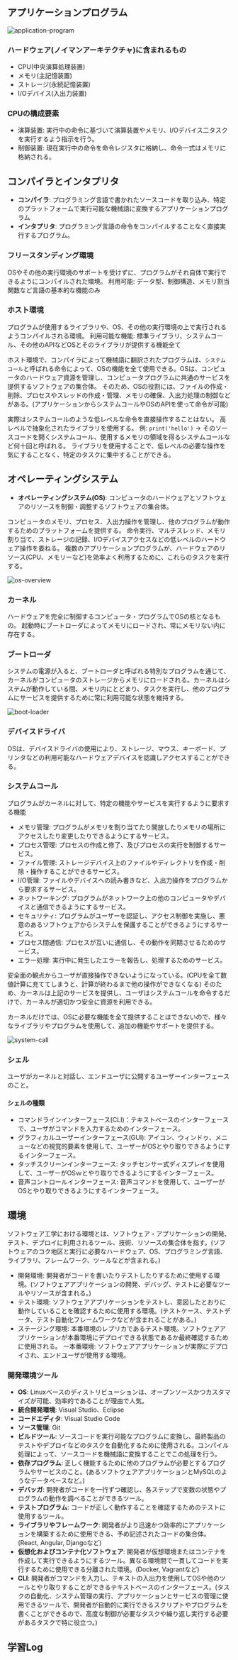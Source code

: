 ## アプリケーションプログラム

![application-program](https://github.com/takeshi-arihori/file-manipulator-program/assets/83809409/c5f15c3d-4d4b-446b-a981-4fdfcf7530e3)


### ハードウェア(ノイマンアーキテクチャ)に含まれるもの
- CPU(中央演算処理装置)
- メモリ(主記憶装置)
- ストレージ(永続記憶装置)
- I/Oデバイス(入出力装置)

### CPUの構成要素
- 演算装置: 実行中の命令に基づいて演算装置やメモリ、I/Oデバイス二タスクを実行するよう指示を行う。
- 制御装置: 現在実行中の命令を命令レジスタに格納し、命令一式はメモリに格納される。

## コンパイラとインタプリタ
- **コンパイラ**: プログラミング言語で書かれたソースコードを取り込み、特定のプラットフォームで実行可能な機械語に変換するアプリケーションプログラム
- **インタプリタ**: プログラミング言語の命令をコンパイルすることなく直接実行するプログラム。

### フリースタンディング環境
OSやその他の実行環境のサポートを受けずに、プログラムがそれ自体で実行できるようにコンパイルされた環境。
利用可能: データ型、制御構造、メモリ割当関数など言語の基本的な機能のみ

### ホスト環境
プログラムが使用するライブラリや、OS、その他の実行環境の上で実行されるようコンパイルされる環境。
利用可能な機能: 標準ライブラリ、システムコール、その他のAPIなどOSとそのライブラリが提供する機能全て

ホスト環境で、コンパイラによって機械語に翻訳されたプログラムは、`システムコール`と呼ばれる命令によって、OSの機能を全て使用できる。OSは、コンピュータのハードウェア資源を管理し、コンピュータプログラムに共通のサービスを提供するソフトウェアの集合体。
そのため、OSの役割には、ファイルの作成・削除、プロセスやスレッドの作成・管理、メモリの確保、入出力処理の制御などがある。(アプリケーションからシステムコールやOSのAPIを使って命令が可能)

実際はシステムコールのような低レベルな命令を直接操作することはない。
高レベルで抽象化されたライブラリを使用する。
例: `print('hello')` → そのソースコードを開くシステムコール、使用するメモリの領域を得るシステムコールなど何十回と呼ばれる。
ライブラリを使用することで、低レベルの必要な操作を気にすることなく、特定のタスクに集中することができる。

## オペレーティングシステム
- **オペレーティングシステム(OS)**: コンピュータのハードウェアとソフトウェアのリソースを制御・調整するソフトウェアの集合体。

コンピュータのメモリ、プロセス、入出力操作を管理し、他のプログラムが動作するためのプラットフォームを提供する。
命令実行、マルチスレッド、メモリ割り当て、ストレージの記録、I/Oデバイスアクセスなどの低レベルのハードウェア操作を委ねる。
複数のアプリケーションプログラムが、ハードウェアのリソース(CPU、メモリーなど)を効率よく利用するために、これらのタスクを実行する。

![os-overview](https://github.com/takeshi-arihori/file-manipulator-program/assets/83809409/a0289245-4495-498f-b9ac-31594435a74c)


### カーネル
ハードウェアを完全に制御するコンピュータ・プログラ厶でOSの核となるもの。
起動時にブートローダによってメモリにロードされ、常にメモリない内に存在する。

### ブートローダ
システムの電源が入ると、ブートローダと呼ばれる特別なプログラムを通じて、カーネルがコンピュータのストレージからメモリにロードされる。カーネルはシステムが動作している間、メモリ内にとどまり、タスクを実行し、他のプログラムにサービスを提供するために常に利用可能な状態を維持する。

![boot-loader](https://github.com/takeshi-arihori/file-manipulator-program/assets/83809409/9a7e0439-9368-4a36-bccc-a83e10b674b3)


### デバイスドライバ
OSは、デバイスドライバの使用により、ストレージ、マウス、キーボード、プリンタなどの利用可能なハードウェアデバイスを認識しアクセスすることができる。

### システムコール
プログラムがカーネルに対して、特定の機能やサービスを実行するように要求する機能
- メモリ管理: プログラムがメモリを割り当てたり開放したりメモリの場所にアクセスしたり変更したりできるようにするサービス。
- プロセス管理: プロセスの作成と修了、及びプロセスの実行を制御するサービス。
- ファイル管理: ストレージデバイス上のファイルやディレクトリを作成・削除・操作することができるサービス。
- I/O管理: ファイルやデバイスへの読み書きなど、入出力操作をプログラムから要求するサービス。
- ネットワーキング: プログラムがネットワーク上の他のコンピュータやデバイスと通信できるようにするサービス。
- セキュリティ: プログラムがユーザーを認証し、アクセス制御を実施し、悪意のあるソフトウェアからシステムを保護することができるようにするサービス。
- プロセス間通信: プロセスが互いに通信し、その動作を同期させるためのサービス。
- エラー処理: 実行中に発生したエラーを報告し、処理するためのサービス。

安全面の観点からユーザが直接操作できないようになっている。(CPUを全て数値計算に充ててしまうと、計算が終わるまで他の操作ができなくなる)
そのため、カーネルは上記のサービスを提供し、ユーザはシステムコールを命令するだけで、カーネルが適切かつ安全に資源を利用できる。

カーネルだけでは、OSに必要な機能を全て提供することはできないので、様々なライブラリやプログラムを使用して、追加の機能やサポートを提供する。

![system-call](https://github.com/takeshi-arihori/file-manipulator-program/assets/83809409/0050224b-2437-4118-8ac9-98ff7df6d0ea)


### シェル
ユーザがカーネルと対話し、エンドユーザに公開するユーザーインターフェースのこと。

#### シェルの種類
- コマンドラインインターフェース(CLI)：テキストベースのインターフェースで、ユーザがコマンドを入力するためのインターフェース。
- グラフィカルユーザーインターフェース(GUI): アイコン、ウィンドゥ、メニューなどの視覚的要素を使用して、ユーザーがOSとやり取りできるようにするインターフェース。
- タッチスクリーンインターフェース: タッチセンサー式ディスプレイを使用して、ユーザーがOSｗとやり取りできるようにするインターフェース。
- 音声コントロールインターフェース: 音声コマンドを使用して、ユーザーがOSとやり取りできるようにするインターフェース。

## 環境
ソフトウェア工学における環境とは、ソフトウェア・アプリケーションの開発、テスト、デプロイに利用されるツール、技術、リソースの集合体を指す。(ソフトウェアのコク地区と実行に必要なハードウェア、OS、プログラミング言語、ライブラリ、フレームワーク、ツールなどが含まれる。)


- 開発環境: 開発者がコードを書いたりテストしたりするために使用する環境。(ソフトウェアアプリケーションの開発、デバッグ、テストに必要なツールやリソースが含まれる。)
- テスト環境: ソフトウェアアプリケーションをテストし、意図したとおりに動作していることを確認するために使用する環境。(テストケース、テストデータ、テスト自動化フレームワークなどが含まれることがある。)
- ステージング環境: 本番環境のレプリカであるテスト環境。ソフトウェアアプリケーションが本番環境にデプロイできる状態であるか最終確認するために使用される。
ー本番環境: ソフトウェアアプリケーションが実際にデプロイされ、エンドユーザが使用する環境。

### 開発環境ツール
- **OS**: Linuxベースのディストリビューションは、オープンソースかつカスタマイズが可能、効率的であることが理由で人気。
- **統合開発環境**: Visual Studio、Eclipse
- **コードエディタ**: Visual Studio Code
- **ソース管理**: Git
- **ビルドツール**: ソースコードを実行可能なプログラムに変換し、最終製品のテストやデプロイなどのタスクを自動化するために使用される。コンパイル処理によって、ソースコードを機械語に変換することでこの処理を行う。
- **依存プログラム**: 正しく機能するために他のプログラムが必要とするプログラムやサービスのこと。(あるソフトウェアアプリケーションとMySQLのようなデータベースなど。)
- **デバッガ**: 開発者がコードを一行ずつ確認し、各ステップで変数の状態やプログラムの動作を調べることができるツール。
- **テストプログラム**: コードが正しく動作することを確認するためのテストに使用するツール。
- **ライブラリやフレームワーク**: 開発者がより迅速かつ効率的にアプリケーションを構築するために使用できる、予め記述されたコードの集合体。(React, Angular, Djangoなど)
- **仮想化およびコンテナ化ソフトウェア**: 開発者が仮想環境またはコンテナを作成して実行できるようにするツール。異なる環境間で一貫してコードを実行するために使用できる分離された環境。(Docker, Vagrantなど)
- **CLI**: 開発者がコマンドを入力し、テキストの入出力を使用してOSや他のツールとやり取りすることができるテキストベースのインターフェース。(タスクの自動化、システム管理の実行、アプリケーションとサービスの管理に使用できるツールで、開発者が自動的に実行できるスクリプトやプログラムを書くことができるので、高度な制御が必要なタスクや繰り返し実行する必要があるタスクで特に役立つ。)

## 学習Log
